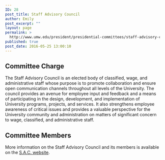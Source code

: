 ```yaml
---
ID: 28
post_title: Staff Advisory Council
author: Emily
post_excerpt: ""
layout: page
permalink: >
  http://www.umw.edu/president/presidential-committees/staff-advisory-council/
published: true
post_date: 2016-05-25 13:00:10
---
```

<h2>Committee Charge</h2>
The Staff Advisory Council is an elected body of classified, wage, and administrative staff whose purpose is to promote collaboration and ensure open communication channels throughout all levels of the University. The council provides an avenue for employee input and feedback and a means of participating in the design, development, and implementation of University programs, projects, and services. It also strengthens employee awareness of critical issues and provides a valuable perspective for the University community and administration on matters of significant concern to wage, classified, and administrative staff.
<h2>Committee Members</h2>
More information on the Staff Advisory Council and its members is available on the <a href="http://sac.umwblogs.org/">S.A.C. website</a>.